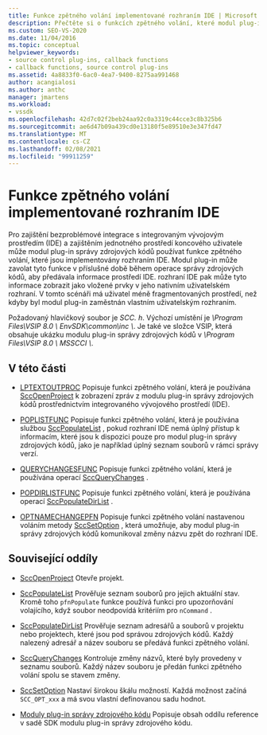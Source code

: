 ```yaml
---
title: Funkce zpětného volání implementované rozhraním IDE | Microsoft Docs
description: Přečtěte si o funkcích zpětného volání, které modul plug-in může zavolat během příslušné doby během operace správy zdrojových kódů k předání informací do IDE.
ms.custom: SEO-VS-2020
ms.date: 11/04/2016
ms.topic: conceptual
helpviewer_keywords:
- source control plug-ins, callback functions
- callback functions, source control plug-ins
ms.assetid: 4a8833f0-6ac0-4ea7-9400-8275aa991468
author: acangialosi
ms.author: anthc
manager: jmartens
ms.workload:
- vssdk
ms.openlocfilehash: 42d7c02f2beb24aa92c0a3319c44cce3c8b325b6
ms.sourcegitcommit: ae6d47b09a439cd0e13180f5e89510e3e347fd47
ms.translationtype: MT
ms.contentlocale: cs-CZ
ms.lasthandoff: 02/08/2021
ms.locfileid: "99911259"
---
```

# <a name="callback-functions-implemented-by-the-ide"></a>Funkce zpětného volání implementované rozhraním IDE
Pro zajištění bezproblémové integrace s integrovaným vývojovým prostředím (IDE) a zajištěním jednotného prostředí koncového uživatele může modul plug-in správy zdrojových kódů používat funkce zpětného volání, které jsou implementovány rozhraním IDE. Modul plug-in může zavolat tyto funkce v příslušné době během operace správy zdrojových kódů, aby předávala informace prostředí IDE. rozhraní IDE pak může tyto informace zobrazit jako vložené prvky v jeho nativním uživatelském rozhraní. V tomto scénáři má uživatel méně fragmentovaných prostředí, než kdyby byl modul plug-in zaměstnán vlastním uživatelským rozhraním.

 Požadovaný hlavičkový soubor je *SCC. h*. Výchozí umístění je *\Program Files\VSIP 8.0 \ EnvSDK\common\inc \\*. Je také ve složce VSIP, která obsahuje ukázku modulu plug-in správy zdrojových kódů v *\Program Files\VSIP 8.0 \ MSSCCI \\*.

## <a name="in-this-section"></a>V této části
- [LPTEXTOUTPROC](../extensibility/lptextoutproc.md) Popisuje funkci zpětného volání, která je používána [SccOpenProject](../extensibility/sccopenproject-function.md) k zobrazení zpráv z modulu plug-in správy zdrojových kódů prostřednictvím integrovaného vývojového prostředí (IDE).

- [POPLISTFUNC](../extensibility/poplistfunc.md) Popisuje funkci zpětného volání, která je používána službou [SccPopulateList](../extensibility/sccpopulatelist-function.md) , pokud rozhraní IDE nemá úplný přístup k informacím, které jsou k dispozici pouze pro modul plug-in správy zdrojových kódů, jako je například úplný seznam souborů v rámci správy verzí.

- [QUERYCHANGESFUNC](../extensibility/querychangesfunc.md) Popisuje funkci zpětného volání, která je používána operací [SccQueryChanges](../extensibility/sccquerychanges-function.md) .

- [POPDIRLISTFUNC](../extensibility/popdirlistfunc.md) Popisuje funkci zpětného volání, která je používána operací [SccPopulateDirList](../extensibility/sccpopulatedirlist-function.md) .

- [OPTNAMECHANGEPFN](../extensibility/optnamechangepfn.md) Popisuje funkci zpětného volání nastavenou voláním metody [SccSetOption](../extensibility/sccsetoption-function.md) , která umožňuje, aby modul plug-in správy zdrojových kódů komunikoval změny názvu zpět do rozhraní IDE.

## <a name="related-sections"></a>Související oddíly
- [SccOpenProject](../extensibility/sccopenproject-function.md) Otevře projekt.

- [SccPopulateList](../extensibility/sccpopulatelist-function.md) Prověřuje seznam souborů pro jejich aktuální stav. Kromě toho `pfnPopulate` funkce používá funkci pro upozorňování volajícího, když soubor neodpovídá kritériím pro `nCommand` .

- [SccPopulateDirList](../extensibility/sccpopulatedirlist-function.md) Prověřuje seznam adresářů a souborů v projektu nebo projektech, které jsou pod správou zdrojových kódů. Každý nalezený adresář a název souboru se předává funkci zpětného volání.

- [SccQueryChanges](../extensibility/sccquerychanges-function.md) Kontroluje změny názvů, které byly provedeny v seznamu souborů. Každý název souboru je předán funkci zpětného volání spolu se stavem změny.

- [SccSetOption](../extensibility/sccsetoption-function.md) Nastaví širokou škálu možností. Každá možnost začíná `SCC_OPT_xxx` a má svou vlastní definovanou sadu hodnot.

- [Moduly plug-in správy zdrojového kódu](../extensibility/source-control-plug-ins.md) Popisuje obsah oddílu reference v sadě SDK modulu plug-in správy zdrojového kódu.
